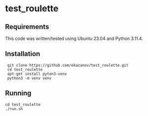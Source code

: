 # test_roulette

## Requirements ##
This code was written/tested using Ubuntu 23.04 and Python 3.11.4.

## Installation ##
```
 git clone https://github.com/ekazanov/test_roulette.git
 cd test_roulette
 apt-get install pyton3-venv
 python3 -m venv venv

```

## Running ##
```
cd test_roulette
./run.sh
```
